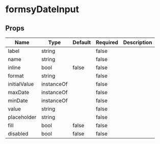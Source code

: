 # formsyDateInput

## Props
| Name         | Type       | Default | Required | Description |
| ------------ | ---------- | ------- | -------- | ----------- |
| label        | string     |         | false    |             |
| name         | string     |         | false    |             |
| inline       | bool       | false   | false    |             |
| format       | string     |         | false    |             |
| initialValue | instanceOf |         | false    |             |
| maxDate      | instanceOf |         | false    |             |
| minDate      | instanceOf |         | false    |             |
| value        | string     |         | false    |             |
| placeholder  | string     |         | false    |             |
| fill         | bool       | false   | false    |             |
| disabled     | bool       | false   | false    |             |
